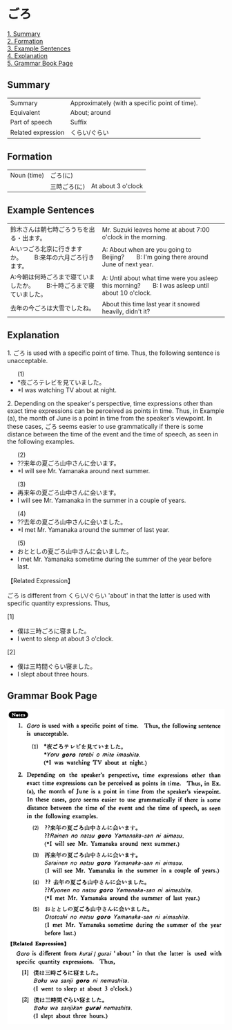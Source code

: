 # ごろ

[1. Summary](#summary)<br>
[2. Formation](#formation)<br>
[3. Example Sentences](#example-sentences)<br>
[4. Explanation](#explanation)<br>
[5. Grammar Book Page](#grammar-book-page)<br>


## Summary

<table><tr>   <td>Summary</td>   <td>Approximately (with a specific point of time).</td></tr><tr>   <td>Equivalent</td>   <td>About; around</td></tr><tr>   <td>Part of speech</td>   <td>Suffix</td></tr><tr>   <td>Related expression</td>   <td>くらい/ぐらい</td></tr></table>

## Formation

<table class="table"><tbody><tr class="tr head"><td class="td"><span class="bold">Noun (time)</span> </td><td class="td"><span class="concept">ごろ(に)</span> </td><td class="td"></td></tr><tr class="tr"><td class="td"></td><td class="td"><span>三時</span><span class="concept">ごろ(に)</span> </td><td class="td"><span>At about 3 o'clock</span></td></tr></tbody></table>

## Example Sentences

<table><tr>   <td>鈴木さんは朝七時ごろうちを出る・出ます。</td>   <td>Mr. Suzuki leaves home at about 7:00 o'clock in the morning.</td></tr><tr>   <td>A:いつごろ北京に行きますか。  B:来年の六月ごろ行きます。</td>   <td>A: About when are you going to Beijing?&emsp;&emsp;B: I'm going there around June of next year.</td></tr><tr>   <td>A:今朝は何時ごろまで寝ていましたか。  B:十時ごろまで寝ていました。</td>   <td>A: Until about what time were you asleep this morning?&emsp;&emsp;B: I was asleep until about 10 o'clock.</td></tr><tr>   <td>去年の今ごろは大雪でしたね。</td>   <td>About this time last year it snowed heavily, didn't it?</td></tr></table>

## Explanation

<p>1. ごろ is used with a specific point of time. Thus, the following sentence is unacceptable.</p>  <ul>(1) <li>*夜ごろテレビを見ていました。</li> <li>*I was watching TV about at night.</li> </ul>  <p>2. Depending on the speaker's perspective, time expressions other than exact time expressions can be perceived as points in time. Thus, in Example (a), the month of June is a point in time from the speaker's viewpoint. In these cases, ごろ seems easier to use grammatically if there is some distance between the time of the event and the time of speech, as seen in the following examples.</p>  <ul>(2) <li>??来年の夏ごろ山中さんに会います。</li> <li>*I will see Mr. Yamanaka around next summer.</li> </ul>  <ul>(3) <li>再来年の夏ごろ山中さんに会います。</li> <li>I will see Mr. Yamanaka in the summer in a couple of years.</li> </ul>  <ul>(4) <li>??去年の夏ごろ山中さんに会いました。</li> <li>*I met Mr. Yamanaka around the summer of last year.</li> </ul>  <ul>(5) <li>おととしの夏ごろ山中さんに会いました。</li> <li>I met Mr. Yamanaka sometime during the summer of the year before last.</li> </ul>  <p>【Related Expression】</p>  <p>ごろ is different from くらい/ぐらい 'about' in that the latter is used with specific quantity expressions. Thus,</p>  <p>[1]</p>  <ul> <li>僕は三時ごろに寝ました。</li> <li>I went to sleep at about 3 o'clock.</li> </ul>  <p>[2]</p>  <ul> <li>僕は三時間ぐらい寝ました。 <li>I slept about three hours. </ul>

## Grammar Book Page

![](../img/Basicごろ.png)

